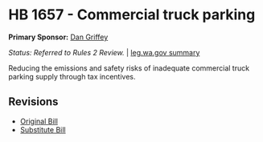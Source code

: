 # HB 1657 - Commercial truck parking
**Primary Sponsor:** [Dan Griffey](/person/leg/dan.griffey.md)

*Status: Referred to Rules 2 Review.* | [leg.wa.gov summary](https://app.leg.wa.gov/billsummary?BillNumber=1657&Year=2021)

Reducing the emissions and safety risks of inadequate commercial truck parking supply through tax incentives.

## Revisions
* [Original Bill](1/)
* [Substitute Bill](S/)